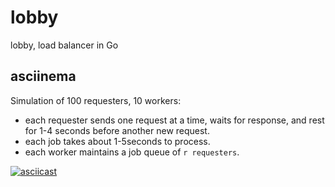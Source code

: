 # lobby
lobby, load balancer in Go


## asciinema

Simulation of 100 requesters, 10 workers:
- each requester sends one request at a time, waits for response, and rest for 1-4 seconds before another new request.
- each job takes about 1-5seconds to process.
- each worker maintains a job queue of `r requesters`.


[![asciicast](https://asciinema.org/a/4dc1js4vtdfehxuo6sz8gpdx6.png)](https://asciinema.org/a/4dc1js4vtdfehxuo6sz8gpdx6)
